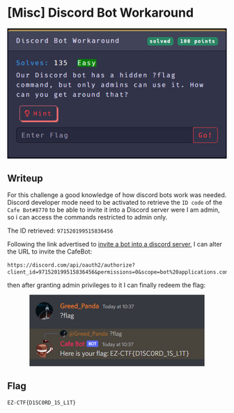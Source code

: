 # [Misc] Discord Bot Workaround

<p align="center"><img src="https://github.com/greedpanda/ez-ctf-2022/blob/main/assets/challenge-cards/Discord-bot-workaround.jpg"/></p>

## Writeup

For this challenge a good knowledge of how discord bots work was needed. 
Discord developer mode need to be activated to retrieve the `ID code` of the `Cafe Bot#8770` to be able to invite it into a Discord server were I am admin, so i can access the commands restricted to admin only.

The ID retrieved: `971520199515836456`

Following the link advertised to [invite a bot into a discord server](https://discordjs.guide/preparations/adding-your-bot-to-servers.html#bot-invite-links), I can alter the URL to invite the CafeBot:

    https://discord.com/api/oauth2/authorize?client_id=971520199515836456&permissions=0&scope=bot%20applications.commands

then after granting admin privileges to it I can finally redeem the flag:

<p align="center"><img src="https://github.com/greedpanda/ez-ctf-2022/blob/main/assets/Discord-flag.png"/></p>

## Flag

    EZ-CTF{D1SC0RD_1S_L1T}